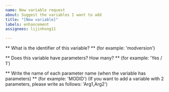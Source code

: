 ```yaml
---
name: New variable request
about: Suggest the variables I want to add
title: "[New variable]"
labels: enhancement
assignees: lijinhong11

---
```


** What is the identifier of this variable? **
(for example: 'modversion')

** Does this variable have parameters? How many? **
(for example: 'Yes / 1')

** Write the name of each parameter name (when the variable has parameters) **
(for example: 'MODID')
(If you want to add a variable with 2 parameters, please write as follows: 
'Arg1,Arg2')
